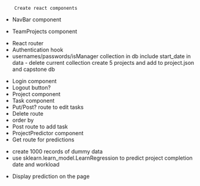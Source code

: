         Create react components
* NavBar component
- TeamProjects component
* React router
* Authentication hook
* usernames/passwords/isManager collection in db
        include start_date in data - delete current collection
        create 5 projects and add to project.json and capstone db
- Login component
- Logout button?
- Project component
- Task component
- Put/Post? route to edit tasks
- Delete route
- order by
- Post route to add task
- ProjectPredictor component
- Get route for predictions
* create 1000 records of dummy data
* use sklearn.learn_model.LearnRegression to predict project completion date and workload
- Display prediction on the page

